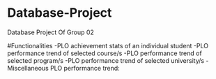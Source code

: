 # Database-Project
Database Project Of Group 02

#Functionalities
-PLO achievement stats of an individual student
-PLO performance trend of selected course/s
-PLO performance trend of selected program/s
-PLO performance trend of selected university/s
-Miscellaneous PLO performance trend:

